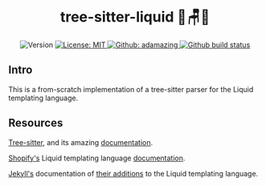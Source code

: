 <h1 align="center">tree-sitter-liquid 🌴🪑💧</h1>
<p align="center">
  <img alt="Version" src="https://img.shields.io/badge/version-0.0.1-blue.svg?label=Version&cacheSeconds=2592000" />
  <a href="#" target="_blank">
    <img alt="License: MIT" src="https://img.shields.io/badge/License-MIT-yellow.svg" />
  </a>
  <a href="https://github.com/adamazing">
    <img alt="Github: adamazing" src="https://img.shields.io/github/followers/adamazing?label=Followers&cacheSeconds=2592000" />
  </a>
  <a href="">
    <img alt="Github build status" src="https://img.shields.io/github/actions/workflow/status/adamazing/tree-sitter-liquid/test.yml" />
  </a>
</p>

## Intro
This is a from-scratch implementation of a tree-sitter parser for the Liquid templating language.


## Resources

[Tree-sitter](https://github.com/tree-sitter/tree-sitter), and its amazing [documentation](https://tree-sitter.github.io/tree-sitter/).

[Shopify's](https://shopify.github.io/) Liquid templating language [documentation](https://shopify.github.io/liquid/basics/introduction/).

[Jekyll's](https://jekyllrb.com/) documentation of [their additions](https://jekyllrb.com/docs/liquid/) to the Liquid templating language.


